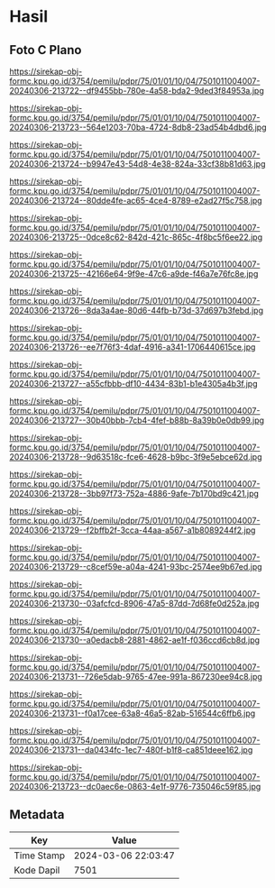 # Hasil

## Foto C Plano

https://sirekap-obj-formc.kpu.go.id/3754/pemilu/pdpr/75/01/01/10/04/7501011004007-20240306-213722--df9455bb-780e-4a58-bda2-9ded3f84953a.jpg

https://sirekap-obj-formc.kpu.go.id/3754/pemilu/pdpr/75/01/01/10/04/7501011004007-20240306-213723--564e1203-70ba-4724-8db8-23ad54b4dbd6.jpg

https://sirekap-obj-formc.kpu.go.id/3754/pemilu/pdpr/75/01/01/10/04/7501011004007-20240306-213724--b9947e43-54d8-4e38-824a-33cf38b81d63.jpg

https://sirekap-obj-formc.kpu.go.id/3754/pemilu/pdpr/75/01/01/10/04/7501011004007-20240306-213724--80dde4fe-ac65-4ce4-8789-e2ad27f5c758.jpg

https://sirekap-obj-formc.kpu.go.id/3754/pemilu/pdpr/75/01/01/10/04/7501011004007-20240306-213725--0dce8c62-842d-421c-865c-4f8bc5f6ee22.jpg

https://sirekap-obj-formc.kpu.go.id/3754/pemilu/pdpr/75/01/01/10/04/7501011004007-20240306-213725--42166e64-9f9e-47c6-a9de-f46a7e76fc8e.jpg

https://sirekap-obj-formc.kpu.go.id/3754/pemilu/pdpr/75/01/01/10/04/7501011004007-20240306-213726--8da3a4ae-80d6-44fb-b73d-37d697b3febd.jpg

https://sirekap-obj-formc.kpu.go.id/3754/pemilu/pdpr/75/01/01/10/04/7501011004007-20240306-213726--ee7f76f3-4daf-4916-a341-1706440615ce.jpg

https://sirekap-obj-formc.kpu.go.id/3754/pemilu/pdpr/75/01/01/10/04/7501011004007-20240306-213727--a55cfbbb-df10-4434-83b1-b1e4305a4b3f.jpg

https://sirekap-obj-formc.kpu.go.id/3754/pemilu/pdpr/75/01/01/10/04/7501011004007-20240306-213727--30b40bbb-7cb4-4fef-b88b-8a39b0e0db99.jpg

https://sirekap-obj-formc.kpu.go.id/3754/pemilu/pdpr/75/01/01/10/04/7501011004007-20240306-213728--9d63518c-fce6-4628-b9bc-3f9e5ebce62d.jpg

https://sirekap-obj-formc.kpu.go.id/3754/pemilu/pdpr/75/01/01/10/04/7501011004007-20240306-213728--3bb97f73-752a-4886-9afe-7b170bd9c421.jpg

https://sirekap-obj-formc.kpu.go.id/3754/pemilu/pdpr/75/01/01/10/04/7501011004007-20240306-213729--f2bffb2f-3cca-44aa-a567-a1b8089244f2.jpg

https://sirekap-obj-formc.kpu.go.id/3754/pemilu/pdpr/75/01/01/10/04/7501011004007-20240306-213729--c8cef59e-a04a-4241-93bc-2574ee9b67ed.jpg

https://sirekap-obj-formc.kpu.go.id/3754/pemilu/pdpr/75/01/01/10/04/7501011004007-20240306-213730--03afcfcd-8906-47a5-87dd-7d68fe0d252a.jpg

https://sirekap-obj-formc.kpu.go.id/3754/pemilu/pdpr/75/01/01/10/04/7501011004007-20240306-213730--a0edacb8-2881-4862-ae1f-f036ccd6cb8d.jpg

https://sirekap-obj-formc.kpu.go.id/3754/pemilu/pdpr/75/01/01/10/04/7501011004007-20240306-213731--726e5dab-9765-47ee-991a-867230ee94c8.jpg

https://sirekap-obj-formc.kpu.go.id/3754/pemilu/pdpr/75/01/01/10/04/7501011004007-20240306-213731--f0a17cee-63a8-46a5-82ab-516544c6ffb6.jpg

https://sirekap-obj-formc.kpu.go.id/3754/pemilu/pdpr/75/01/01/10/04/7501011004007-20240306-213731--da0434fc-1ec7-480f-b1f8-ca851deee162.jpg

https://sirekap-obj-formc.kpu.go.id/3754/pemilu/pdpr/75/01/01/10/04/7501011004007-20240306-213723--dc0aec6e-0863-4e1f-9776-735046c59f85.jpg


## Metadata

| Key        | Value               |
| ---------- | ------------------- |
| Time Stamp | 2024-03-06 22:03:47 |
| Kode Dapil | 7501                |



